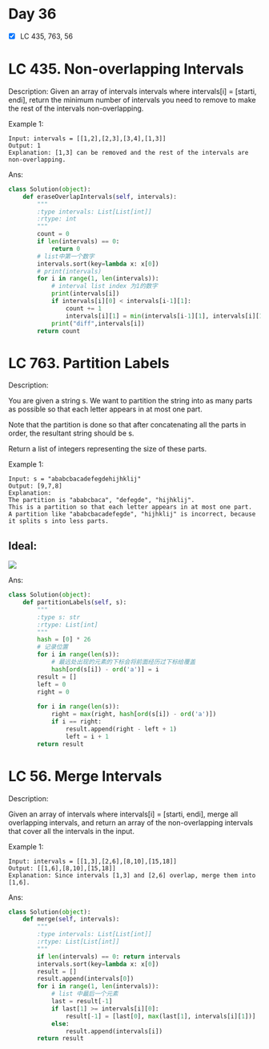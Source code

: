 # Day 36

- [x] LC 435, 763, 56

# LC 435. Non-overlapping Intervals

Description:
Given an array of intervals intervals where intervals[i] = [starti, endi], return the minimum number of intervals you need to remove to make the rest of the intervals non-overlapping.

Example 1:

```
Input: intervals = [[1,2],[2,3],[3,4],[1,3]]
Output: 1
Explanation: [1,3] can be removed and the rest of the intervals are non-overlapping.
```


Ans:

```py
class Solution(object):
    def eraseOverlapIntervals(self, intervals):
        """
        :type intervals: List[List[int]]
        :rtype: int
        """
        count = 0
        if len(intervals) == 0:
            return 0
        # list中第一个数字
        intervals.sort(key=lambda x: x[0])
        # print(intervals)
        for i in range(1, len(intervals)):
            # interval list index 为1的数字
            print(intervals[i])
            if intervals[i][0] < intervals[i-1][1]:
                count += 1
                intervals[i][1] = min(intervals[i-1][1], intervals[i][1])
            print("diff",intervals[i])
        return count
```

# LC 763. Partition Labels

Description:

You are given a string s. We want to partition the string into as many parts as possible so that each letter appears in at most one part.

Note that the partition is done so that after concatenating all the parts in order, the resultant string should be s.

Return a list of integers representing the size of these parts.

 

Example 1:

```
Input: s = "ababcbacadefegdehijhklij"
Output: [9,7,8]
Explanation:
The partition is "ababcbaca", "defegde", "hijhklij".
This is a partition so that each letter appears in at most one part.
A partition like "ababcbacadefegde", "hijhklij" is incorrect, because it splits s into less parts.
```

## Ideal:
<img src =https://code-thinking-1253855093.file.myqcloud.com/pics/20201222191924417.png>

Ans:
```py
class Solution(object):
    def partitionLabels(self, s):
        """
        :type s: str
        :rtype: List[int]
        """
        hash = [0] * 26
        # 记录位置
        for i in range(len(s)):
            # 最远处出现的元素的下标会将前面经历过下标给覆盖
            hash[ord(s[i]) - ord('a')] = i
        result = []
        left = 0
        right = 0
        
        for i in range(len(s)):
            right = max(right, hash[ord(s[i]) - ord('a')])
            if i == right:
                result.append(right - left + 1)
                left = i + 1
        return result
```

# LC 56. Merge Intervals

Description:

Given an array of intervals where intervals[i] = [starti, endi], merge all overlapping intervals, and return an array of the non-overlapping intervals that cover all the intervals in the input.

 

Example 1:
```
Input: intervals = [[1,3],[2,6],[8,10],[15,18]]
Output: [[1,6],[8,10],[15,18]]
Explanation: Since intervals [1,3] and [2,6] overlap, merge them into [1,6].
```

Ans:
```py
class Solution(object):
    def merge(self, intervals):
        """
        :type intervals: List[List[int]]
        :rtype: List[List[int]]
        """
        if len(intervals) == 0: return intervals
        intervals.sort(key=lambda x: x[0])
        result = []
        result.append(intervals[0])
        for i in range(1, len(intervals)):
            # list 中最后一个元素
            last = result[-1]
            if last[1] >= intervals[i][0]:
                result[-1] = [last[0], max(last[1], intervals[i][1])]
            else:
                result.append(intervals[i])
        return result

```
